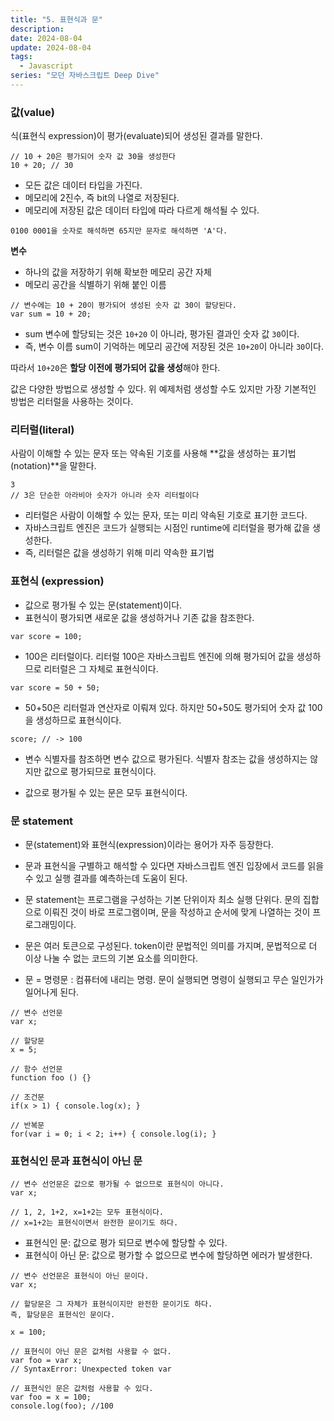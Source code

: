 ```yaml
---
title: "5. 표현식과 문"
description:
date: 2024-08-04
update: 2024-08-04
tags:
  - Javascript
series: "모던 자바스크립트 Deep Dive"
---
```


### 값(value)

식(표현식 expression)이 평가(evaluate)되어 생성된 결과를 말한다.

```
// 10 + 20은 평가되어 숫자 값 30을 생성한다
10 + 20; // 30
```

- 모든 값은 데이터 타입을 가진다.
- 메모리에 2진수, 즉 bit의 나열로 저장된다.
- 메모리에 저장된 값은 데이터 타입에 따라 다르게 해석될 수 있다.

```
0100 0001을 숫자로 해석하면 65지만 문자로 해석하면 'A'다.
```

**변수**

- 하나의 값을 저장하기 위해 확보한 메모리 공간 자체
- 메모리 공간을 식별하기 위해 붙인 이름

```
// 변수에는 10 + 20이 평가되어 생성된 숫자 값 30이 할당된다.
var sum = 10 + 20;
```

- sum 변수에 할당되는 것은 `10+20` 이 아니라, 평가된 결과인 숫자 값 `30`이다.
- 즉, 변수 이름 sum이 기억하는 메모리 공간에 저장된 것은 `10+20`이 아니라 `30`이다.

따라서 `10+20`은 **할당 이전에 평가되어 값을 생성**해야 한다.

값은 다양한 방법으로 생성할 수 있다.
위 예제처럼 생성할 수도 있지만 가장 기본적인 방법은 리터럴을 사용하는 것이다.

### 리터럴(literal)

사람이 이해할 수 있는 문자 또는 약속된 기호를 사용해 **값을 생성하는 표기법(notation)**을 말한다.

```
3
// 3은 단순한 아라비아 숫자가 아니라 숫자 리터럴이다
```

- 리터럴은 사람이 이해할 수 있는 문자, 또는 미리 약속된 기호로 표기한 코드다.
- 자바스크립트 엔진은 코드가 실행되는 시점인 runtime에 리터럴을 평가해 값을 생성한다.
- 즉, 리터럴은 값을 생성하기 위해 미리 약속한 표기법

### 표현식 (expression)

- 값으로 평가될 수 있는 문(statement)이다.
- 표현식이 평가되면 새로운 값을 생성하거나 기존 값을 참조한다.

```
var score = 100;
```

- 100은 리터럴이다. 리터럴 100은 자바스크립트 엔진에 의해 평가되어 값을 생성하므로 리터럴은 그 자체로 표현식이다.

```
var score = 50 + 50;
```

- 50+50은 리터럴과 연산자로 이뤄져 있다. 하지만 50+50도 평가되어 숫자 값 100을 생성하므로 표현식이다.

```
score; // -> 100
```

- 변수 식별자를 참조하면 변수 값으로 평가된다. 식별자 참조는 값을 생성하지는 않지만 값으로 평가되므로 표현식이다.

- 값으로 평가될 수 있는 문은 모두 표현식이다.

### 문 statement

- 문(statement)와 표현식(expression)이라는 용어가 자주 등장한다.

- 문과 표현식을 구별하고 해석할 수 있다면 자바스크립트 엔진 입장에서 코드를 읽을 수 있고 실행 결과를 예측하는데 도움이 된다.

- 문 statement는 프로그램을 구성하는 기본 단위이자 최소 실행 단위다. 문의 집합으로 이뤄진 것이 바로 프로그램이며, 문을 작성하고 순서에 맞게 나열하는 것이 프로그래밍이다.

- 문은 여러 토큰으로 구성된다.
  token이란 문법적인 의미를 가지며, 문법적으로 더 이상 나눌 수 없는 코드의 기본 요소를 의미한다.

- 문 = 명령문 : 컴퓨터에 내리는 명령.
  문이 실행되면 명령이 실행되고 무슨 일인가가 일어나게 된다.

```
// 변수 선언문
var x;

// 할당문
x = 5;

// 함수 선언문
function foo () {}

// 조건문
if(x > 1) { console.log(x); }

// 반복문
for(var i = 0; i < 2; i++) { console.log(i); }
```

### 표현식인 문과 표현식이 아닌 문

```
// 변수 선언문은 값으로 평가될 수 없으므로 표현식이 아니다.
var x;

// 1, 2, 1+2, x=1+2는 모두 표현식이다.
// x=1+2는 표현식이면서 완전한 문이기도 하다.
```

- 표현식인 문: 값으로 평가 되므로 변수에 할당할 수 있다.
- 표현식이 아닌 문: 값으로 평가할 수 없으므로 변수에 할당하면 에러가 발생한다.

```
// 변수 선언문은 표현식이 아닌 문이다.
var x;

// 할당문은 그 자체가 표현식이지만 완전한 문이기도 하다.
즉, 할당문은 표현식인 문이다.

x = 100;
```

```
// 표현식이 아닌 문은 값처럼 사용할 수 없다.
var foo = var x;
// SyntaxError: Unexpected token var
```

```
// 표현식인 문은 값처럼 사용할 수 있다.
var foo = x = 100;
console.log(foo); //100
```
